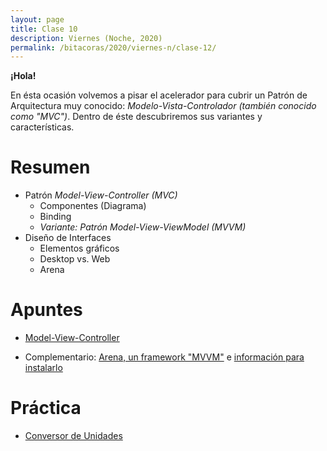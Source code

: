 ```yaml
---
layout: page
title: Clase 10
description: Viernes (Noche, 2020)
permalink: /bitacoras/2020/viernes-n/clase-12/
---
```

**¡Hola!**

En ésta ocasión volvemos a pisar el acelerador para cubrir un Patrón de Arquitectura muy conocido: _Modelo-Vista-Controlador (también conocido como "MVC")_. Dentro de éste descubriremos sus variantes y características.

# Resumen

- Patrón _Model-View-Controller (MVC)_
    - Componentes (Diagrama)
    - Binding
    - _Variante: Patrón Model-View-ViewModel (MVVM)_
- Diseño de Interfaces
    - Elementos gráficos
    - Desktop vs. Web
    - Arena

# Apuntes

- [Model-View-Controller](https://sites.google.com/site/programacionui/temario/02-disenio-UI/intro-a-ui-mvc)

- Complementario: [Arena, un framework "MVVM"](https://sites.google.com/site/programacionui/temario/02-disenio-UI/arena-disclaimer) e [información para instalarlo](http://arena.uqbar-project.org)

# Práctica

- [Conversor de Unidades](https://docs.google.com/document/d/1hYBIm2S7KqKIzAvWnYl6F9JyRDZzOI6aW2BExH8aDB4/edit)
